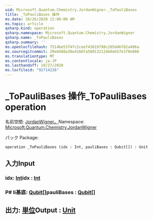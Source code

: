 ```yaml
---
uid: Microsoft.Quantum.Chemistry.JordanWigner._ToPauliBases
title: _ToPauliBases 操作
ms.date: 10/26/2020 12:00:00 AM
ms.topic: article
qsharp.kind: operation
qsharp.namespace: Microsoft.Quantum.Chemistry.JordanWigner
qsharp.name: _ToPauliBases
qsharp.summary: ''
ms.openlocfilehash: 7514be53f4fc2ceef43619798c205d46f82a496a
ms.sourcegitcommit: 29e0d88a30e4166fa580132124b0eb57e1f0e986
ms.translationtype: MT
ms.contentlocale: ja-JP
ms.lasthandoff: 10/27/2020
ms.locfileid: "92714226"
---
```

# <a name="_topaulibases-operation"></a><span data-ttu-id="a8f41-102">_ToPauliBases 操作</span><span class="sxs-lookup"><span data-stu-id="a8f41-102">_ToPauliBases operation</span></span>

<span data-ttu-id="a8f41-103">名前空間: [JordanWigner。](xref:Microsoft.Quantum.Chemistry.JordanWigner)</span><span class="sxs-lookup"><span data-stu-id="a8f41-103">Namespace: [Microsoft.Quantum.Chemistry.JordanWigner](xref:Microsoft.Quantum.Chemistry.JordanWigner)</span></span>

<span data-ttu-id="a8f41-104">パック [](https://nuget.org/packages/)</span><span class="sxs-lookup"><span data-stu-id="a8f41-104">Package: [](https://nuget.org/packages/)</span></span>




```qsharp
operation _ToPauliBases (idx : Int, pauliBases : Qubit[]) : Unit
```


## <a name="input"></a><span data-ttu-id="a8f41-105">入力</span><span class="sxs-lookup"><span data-stu-id="a8f41-105">Input</span></span>

### <a name="idx--int"></a><span data-ttu-id="a8f41-106">idx: [Int](xref:microsoft.quantum.lang-ref.int)</span><span class="sxs-lookup"><span data-stu-id="a8f41-106">idx : [Int](xref:microsoft.quantum.lang-ref.int)</span></span>




### <a name="paulibases--qubit"></a><span data-ttu-id="a8f41-107">P# li基底: [Qubit](xref:microsoft.quantum.lang-ref.qubit)[]</span><span class="sxs-lookup"><span data-stu-id="a8f41-107">pauliBases : [Qubit](xref:microsoft.quantum.lang-ref.qubit)[]</span></span>





## <a name="output--unit"></a><span data-ttu-id="a8f41-108">出力: [単位](xref:microsoft.quantum.lang-ref.unit)</span><span class="sxs-lookup"><span data-stu-id="a8f41-108">Output : [Unit](xref:microsoft.quantum.lang-ref.unit)</span></span>

